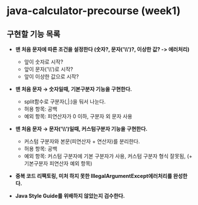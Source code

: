 # java-calculator-precourse (week1)
 

## 구현할 기능 목록
- **맨 처음 문자에 따른 조건을 설정한다 (숫자?, 문자('\\\\')?, 이상한 값? -> 에러처리)**
  - 앞이 숫자로 시작?
  - 앞이 문자('\\\\')로 시작?
  - 앞이 이상한 값으로 시작?

- **맨 처음 문자 → 숫자일때, 기본구분자 기능을 구현한다.**
  - split함수로 구분자(,|:)을 둬서 나눈다.
  - 허용 항목: 공백 
  - 예외 항목: 피연산자가 0 이하, 구분자 외 문자 사용

- **맨 처음 문자 → 문자('\\\\')일때, 커스텀구분자 기능을 구현한다.**
  - 커스텀 구분자와 본문(피연산자 + 연산자)를 분리한다.
  - 허용 항목: 공백
  - 예외 항목: 커스텀 구분자에 기본 구분자가 사용, 커스텀 구분자 형식 잘못됨, (+ 기본구분자 피연산자 예외 항목)

   

- **중복 코드 리팩토링, 미처 하지 못한 IllegalArgumentExcept에러처리를 완성한다.**
- **Java Style Guide를 위배하지 않았는지 검수한다.**
